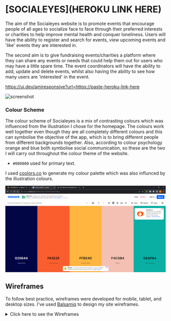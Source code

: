 # [SOCIALEYES](HEROKU LINK HERE)

The aim of the Socialeyes website is to promote events that encourage people of all ages to socialize face to face through their preferred interests or charities to help improve mental health and conquer loneliness. Users will have the ability to register and search for events, view upcoming events and 'like' events they are interested in.

The second aim is to give fundraising events/charities a platform where they can share any events or needs that could help them out for users who may have a little spare time. The event coordinators will have the ability to add, update and delete events, whilst also having the ability to see how many users are 'interested' in the event. 

https://ui.dev/amiresponsive?url=https://paste-heroku-link-here

![screenshot](documentation/mockup.png)

### Colour Scheme

The colour scheme of Socialeyes is a mix of contrasting colours which was influenced from the illustration I chose for the homepage. The colours work well together even though they are all completely different colours and this can symbolise the objective of the app, which is to bring different people from different backgrounds together. 
Also, according to colour psychology orange and blue both symbolise social communication, so these are the two I will carry out throughout the colour theme of the website.

- `#000000` used for primary text.

I used [coolors.co](https://coolors.co/020644-fa5e2e-ffb540-f4c0b4-0aafa4) to generate my colour palette which was also influnced by the illustration colours.

![screenshot](documentation/coolors.jpg)


## Wireframes

To follow best practice, wireframes were developed for mobile, tablet, and desktop sizes.
I've used [Balsamiq](https://balsamiq.com/wireframes) to design my site wireframes.

<details>
<summary> Click here to see the Wireframes </summary>

Home
  - ![screenshot](documentation/wireframes/home.png)

Events
  - ![screenshot](documentation/wireframes/events.png)

Login
  - ![screenshot](documentation/wireframes/login.png)

Sign up
  - ![screenshot](documentation/wireframes/sign_up.png)

Profile
  - ![screenshot](documentation/wireframes/profile.png)

Add/Edit Event
  - ![screenshot](documentation/wireframes/add_edit_event.png)
</details>
